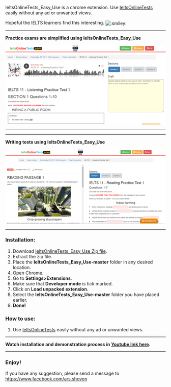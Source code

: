 ﻿ <p>
IeltsOnlineTests_Easy_Use is a chrome extension. 
Use <a href="http://ieltsonlinetests.com">IeltsOnlineTests</a> easily without any ad or unwanted views.
 </p>
 <p>
 Hopeful the IELTS learners find this interesting.
 <img class="emoji" title=":smiley:" alt=":smiley:" src="https://assets-cdn.github.com/images/icons/emoji/unicode/1f603.png" height="20" width="20" align="absmiddle">
 </p>
<hr>
<b>Practice exams are simplified using IeltsOnlineTests_Easy_Use</b>

![alt IeltsOnlineTests_Easy_Use Demo1](https://raw.githubusercontent.com/arsho/IeltsOnlineTests_Easy_Use/master/IeltsOnlineTests_Easy_Use_screenshot1.png)

<hr>
<hr>
<b>Writing tests using IeltsOnlineTests_Easy_Use</b>

![alt IeltsOnlineTests_Easy_Use Demo2](https://raw.githubusercontent.com/arsho/IeltsOnlineTests_Easy_Use/master/IeltsOnlineTests_Easy_Use_screenshot2.png)

<hr>

<h3>
<a id="installation" class="anchor" href="#installation" aria-hidden="true"><span class="octicon octicon-link"></span></a>Installation:
</h3>
<ol>
<li>Download <a href="https://github.com/arsho/IeltsOnlineTests_Easy_Use/archive/master.zip">IeltsOnlineTests_Easy_Use Zip file</a>.</li>
<li>Extract the zip file.</li>
<li>Place the <b>IeltsOnlineTests_Easy_Use-master</b> folder in any desired location.</li>
<li>Open Chrome.</li>
<li>Go to <b>Settings>Extensions</b>.</li>
<li>Make sure that <b>Developer mode</b> is tick marked.</li>
<li>Click on <b>Load unpacked extension</b>.</li>
<li>Select the <b>IeltsOnlineTests_Easy_Use-master</b> folder you have placed earlier.</li>
<li><b>Done!</b></li>
</ol>

<h3>
<a id="how-to-use" class="anchor" href="#how-to-use" aria-hidden="true"><span class="octicon octicon-link"></span></a>How to use:
</h3>
<ol>
<li>Use <a href="http://ieltsonlinetests.com">IeltsOnlineTests</a> easily without any ad or unwanted views.</li>
</ol>
<hr>
<b>Watch installation and demonstration process in <a href="https://www.youtube.com/watch?v=Jm_ILNzx0KE">Youtube link here</a>.</b>
<hr>
<h3>Enjoy!</h3>
<p>If you have any suggestion, please send a message to <a href="https://www.facebook.com/ars.shovon">https://www.facebook.com/ars.shovon</a></p>